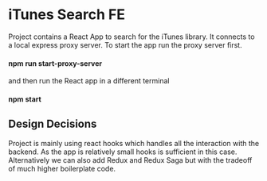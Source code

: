 # iTunes Search FE

Project contains a React App to search for the iTunes library. It connects to a local express proxy server. To start the app run the proxy server first.

#### npm run start-proxy-server

and then run the React app in a different terminal

#### npm start

## Design Decisions

Project is mainly using react hooks which handles all the interaction with the backend. As the app is relatively small hooks is sufficient in this case. Alternatively we can also add Redux and Redux Saga but with the tradeoff of much higher boilerplate code.
